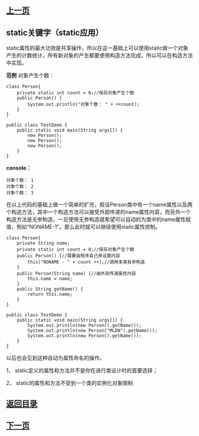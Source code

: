 ## [上一页](course45)

##  static关键字（static应用）

static属性的最大功效是共享操作，所以在这一基础上可以使用static做一个对象产生的计数统计。所有新对象的产生都要使用构造方法完成，所以可以在构造方法中实现。

**范例** 对象产生个数：

	class Person{
		private static int count = 0;//保存对象产生个数
		public Person() {
			System.out.println("对象个数： " + ++count);
		}
	}
	
	public class TestDemo {
		public static void main(String args[]) {
			new Person();
			new Person();
			new Person();
		}
	}

**console：**

	对象个数： 1
	对象个数： 2
	对象个数： 3

在以上代码的基础上做一个简单的扩充，假设Person类中有一个name属性以及两个构造方法，其中一个构造方法可以接受外部传递的name属性内容，而另外一个构造方法是无参构造，一旦使用无参构造就希望可以自动的为类中的name属性赋值，例如“NONAME-1”。那么此时就可以继续使用static属性控制。

	class Person{
		private String name;
		private static int count = 0;//保存对象产生个数
		public Person() {//需要由程序自己来设置内容
			this("NONAME - " + count ++);//调用本类有参构造
		}
		public Person(String name) {//由外部传递属性内容
			this.name = name; 
		}
		public String getName() {
			return this.name;
		}
	}
	
	public class TestDemo {
		public static void main(String args[]) {
			System.out.println(new Person().getName());
			System.out.println(new Person("MLDN").getName());
			System.out.println(new Person().getName());
		}
	}

以后也会见到这种自动为属性命名的操作。

1、 static定义的属性和方法并不是你在进行类设计时的首要选择；

2、 static的属性和方法不受到一个类的实例化对象限制

## [返回目录](https://wuchengcheng110120.github.io/learnJava)
## [下一页](course47)
